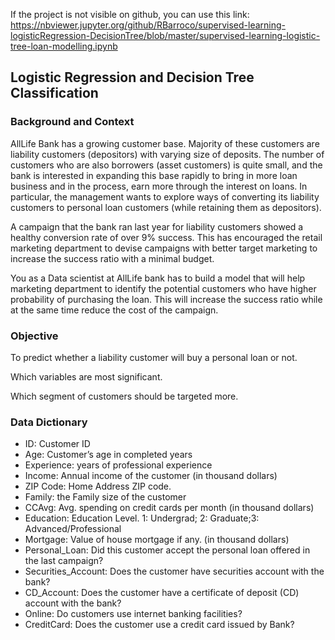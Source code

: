 If the project is not visible on github, you can use this link:</br>
https://nbviewer.jupyter.org/github/RBarroco/supervised-learning-logisticRegression-DecisionTree/blob/master/supervised-learning-logistic-tree-loan-modelling.ipynb

## Logistic Regression and Decision Tree Classification

### Background and Context

AllLife Bank has a growing customer base. Majority of these customers are liability customers (depositors) with varying size of deposits. The number of customers who are also borrowers (asset customers) is quite small, and the bank is interested in expanding this base rapidly to bring in more loan business and in the process, earn more through the interest on loans. In particular, the management wants to explore ways of converting its liability customers to personal loan customers (while retaining them as depositors).

A campaign that the bank ran last year for liability customers showed a healthy conversion rate of over 9% success. This has encouraged the retail marketing department to devise campaigns with better target marketing to increase the success ratio with a minimal budget.

You as a Data scientist at AllLife bank has to build a model that will help marketing department to identify the potential customers who have higher probability of purchasing the loan. This will increase the success ratio while at the same time reduce the cost of the campaign.

### Objective
To predict whether a liability customer will buy a personal loan or not.

Which variables are most significant.

Which segment of customers should be targeted more.

### Data Dictionary
* ID: Customer ID
* Age: Customer’s age in completed years
* Experience: years of professional experience
* Income: Annual income of the customer (in thousand dollars)
* ZIP Code: Home Address ZIP code.
* Family: the Family size of the customer
* CCAvg: Avg. spending on credit cards per month (in thousand dollars)
* Education: Education Level. 1: Undergrad; 2: Graduate;3: Advanced/Professional
* Mortgage: Value of house mortgage if any. (in thousand dollars)
* Personal_Loan: Did this customer accept the personal loan offered in the last campaign?
* Securities_Account: Does the customer have securities account with the bank?
* CD_Account: Does the customer have a certificate of deposit (CD) account with the bank?
* Online: Do customers use internet banking facilities?
* CreditCard: Does the customer use a credit card issued by Bank?
